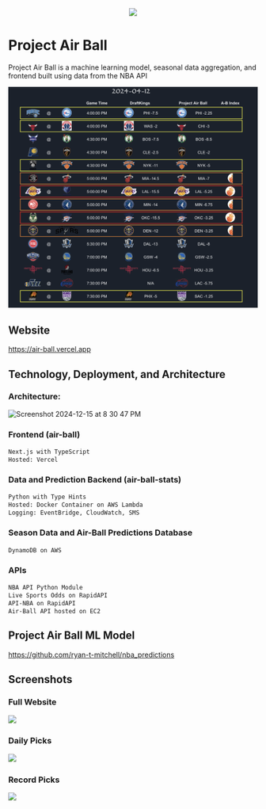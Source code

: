 <div align="center">
<img max-height='200px' src='air-ball/public/air-ball.png'>
</div>

# Project Air Ball
Project Air Ball is a machine learning model, seasonal data aggregation, and 
frontend built using data from the NBA API

<img max-height='400px' src='air-ball/public/dailypicks.png'>

## Website
https://air-ball.vercel.app

## Technology, Deployment, and Architecture

### Architecture:
<img max-height='200px' alt="Screenshot 2024-12-15 at 8 30 47 PM" src="https://github.com/user-attachments/assets/f84e8cfb-8a5d-4017-9cd1-7e0986a6ae5f" />

### Frontend (air-ball)
```
Next.js with TypeScript
Hosted: Vercel
```

### Data and Prediction Backend (air-ball-stats)
```
Python with Type Hints
Hosted: Docker Container on AWS Lambda
Logging: EventBridge, CloudWatch, SMS
```

### Season Data and Air-Ball Predictions Database
```
DynamoDB on AWS
``````

### APIs
```
NBA API Python Module
Live Sports Odds on RapidAPI 
API-NBA on RapidAPI
Air-Ball API hosted on EC2 
```

## Project Air Ball ML Model
https://github.com/ryan-t-mitchell/nba_predictions

## Screenshots
### Full Website
<img max-height='200px' src='air-ball/public/fullsite.png'>

### Daily Picks
<img max-height='200px' src='air-ball/public/dailypicks2.png'>

### Record Picks
<img max-height='200px' src='air-ball/public/recordpicks.png'>
